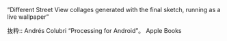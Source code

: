 “Different Street View collages generated with the final sketch, running as a live wallpaper”

抜粋:: Andrés Colubri  “Processing for Android”。 Apple Books  

